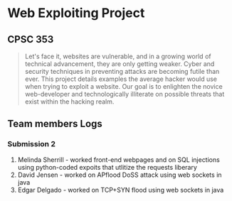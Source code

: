# Web Exploiting Project
## CPSC 353

> Let's face it, websites are vulnerable, and in a growing world of technical advancement, they are only getting weaker. Cyber and security techniques in preventing attacks are becoming futile than ever. This project details examples the average hacker would use when trying to exploit a website. Our goal is to enlighten the novice web-developer and technologically illiterate on possible threats that exist within the hacking realm.

## Team members Logs
### Submission 2
1. Melinda Sherrill - worked front-end webpages and on SQL injections using python-coded expoits that utlitize the requests liberary
2. David Jensen - worked on APflood DoSS attack using web sockets in java
3. Edgar Delgado - worked on TCP+SYN flood using web sockets in java
